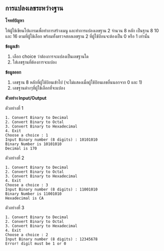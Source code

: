 ## การแปลงเลขระหว่างฐาน

**โจทย์ปํญหา**

ให้ผู้ใช้เขียนโปแกรมเพื่อทำการสร้างเมนู และทำการแปลงเลขฐาน 2 จำนวน 8 หลัก เป็นฐาน 8 10 และ 16 ตามที่ผู้ใช้เลือก พร้อมทั้งตรวจสอลเลขฐาน 2 ที่ผู้ใช้ป้อนจะต้องเป็น 0 หรือ 1 เท่านั้น

**ข้อมูลเข้า**

1. เลือก choice ว่าต้องการจะแปลงเป็นเลขฐานใด
2. ใส่เลขฐานที่ต้องการจะแปลง

**ข้อมูลออก**

1. เลขฐาน 8 หลักที่ผู้ใช้ป้อนเข้าไป (จะไม่แสดงเมื่อผู้ใช้ป้อนเลขอื่นนอกจาก 0 และ 1)
2. เลขฐานต่างๆที่ผู้ใช้เลือกที่จะแปลง

**ตัวอย่าง Input/Output**

ตัวอย่างที่ 1
```
1. Convert Binary to Decimal  
2. Convert Binary to Octal
3. Convert Binary to Hexadecimal
4. Exit
Choose a choice : 1
Input Binary number (8 digits) : 10101010
Binary Number is 10101010
Decimal is 170
```

ตัวอย่างที่ 2
```
1. Convert Binary to Decimal
2. Convert Binary to Octal
3. Convert Binary to Hexadecimal
4. Exit
Choose a choice : 3
Input Binary number (8 digits) : 11001010
Binary Number is 11001010
Hexadecimal is CA
```

ตัวอย่างที่ 3
```
1. Convert Binary to Decimal
2. Convert Binary to Octal
3. Convert Binary to Hexadecimal
4. Exit
Choose a choice : 2
Input Binary number (8 digits) : 12345678
Error! digit must be 1 or 0
```
